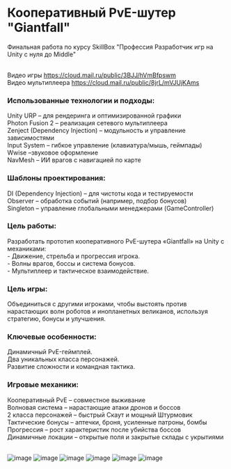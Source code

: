 <h1>Кооперативный PvE-шутер "Giantfall"</h1>
Финальная работа по курсу SkillBox "Профессия Разработчик игр на Unity с нуля до Middle"<br><br>

Видео игры https://cloud.mail.ru/public/3BJJ/hVmBfpswm<br>
Видео мультиплеера https://cloud.mail.ru/public/8jrL/mVJUjKAms<br>

<h3>Использованные технологии и подходы:</h3>
Unity URP – для рендеринга и оптимизированной графики<br>
Photon Fusion 2 – реализация сетевого мультиплеера<br>
Zenject (Dependency Injection) – модульность и управление зависимостями<br>
Input System – гибкое управление (клавиатура/мышь, геймпады)<br>
Wwise –звуковое оформление<br>
NavMesh – ИИ врагов с навигацией по карте<br>

<h3>Шаблоны проектирования:</h3>
DI (Dependency Injection) – для чистоты кода и тестируемости<br>
Observer – обработка событий (например, подбор бонусов)<br>
Singleton – управление глобальными менеджерами (GameController)<br>

<h3>Цель работы:</h3>
Разработать прототип кооперативного PvE-шутера «Giantfall» на Unity с механиками:<br>
- Движение, стрельба и прогрессия игрока.<br>
- Волны врагов, боссы и система бонусов.<br>
- Мультиплеер и тактическое взаимодействие.<br>

<h3>Цель игры:</h3>
Объединиться с другими игроками, чтобы выстоять против нарастающих волн роботов и инопланетных великанов, используя стратегию, бонусы и улучшения.<br>

<h3>Ключевые особенности:</h3>
Динамичный PvE-геймплей.<br>
Два уникальных класса персонажей.<br>
Развитие сложности и командная тактика.<br>

<h3>Игровые механики:</h3>
Кооперативный PvE – совместное выживание<br>
Волновая система – нарастающие атаки дронов и боссов<br>
2 класса персонажей – быстрый Скаут и мощный Штурмовик<br>
Тактические бонусы – аптечки, броня, усиленные патроны, бомбы<br>
Прогрессия – рост характеристик после убийства боссов<br>
Динамичные локации – открытые поля и закрытые склады с укрытиями<br><br>

![image](https://github.com/user-attachments/assets/0691c9fb-e0cc-4da9-a58e-ed9360897200)
![image](https://github.com/user-attachments/assets/b74f5326-ec63-4ed9-9295-74c07c663fdb)
![image](https://github.com/user-attachments/assets/57f6968b-587a-48b6-b976-c42a8548b4f6)
![image](https://github.com/user-attachments/assets/bee2ae9b-4704-44d6-9823-ebc21f232ad1)
![image](https://github.com/user-attachments/assets/1fe68e8f-73a5-4016-b5f3-81748f86c008)
![image](https://github.com/user-attachments/assets/b2927dd2-d805-4d58-9e60-de4cd56670ca)
